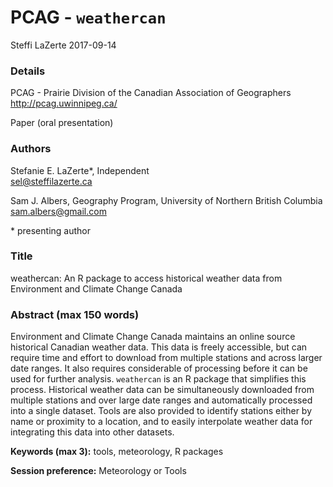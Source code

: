 PCAG - `weathercan`
================
Steffi LaZerte
2017-09-14

### Details

PCAG - Prairie Division of the Canadian Association of Geographers
<http://pcag.uwinnipeg.ca/>

Paper (oral presentation)

### Authors

Stefanie E. LaZerte\*, Independent  
<sel@steffilazerte.ca>

Sam J. Albers, Geography Program, University of Northern British Columbia 
<sam.albers@gmail.com>  

\* presenting author

### Title

weathercan: An R package to access historical weather data from Environment and Climate Change Canada

### Abstract (max 150 words)

Environment and Climate Change Canada maintains an online source historical Canadian weather data. This data is freely accessible, but can require time and effort to download from multiple stations and across larger date ranges. It also requires considerable of processing before it can be used for further analysis. `weathercan` is an R package that simplifies this process. Historical weather data can be simultaneously downloaded from multiple stations and over large date ranges and automatically processed into a single dataset. Tools are also provided to identify stations either by name or proximity to a location, and to easily interpolate weather data for integrating this data into other datasets.

**Keywords (max 3):** tools, meteorology, R packages

**Session preference:** Meteorology or Tools

